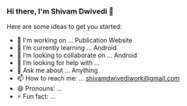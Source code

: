 ### Hi there, I'm Shivam Dwivedi 👋



Here are some ideas to get you started:

- 🔭 I'm working on ... Publication Website
- 🌱 I’m currently learning ... Android
- 👯 I’m looking to collaborate on ... Android
- 🤔 I’m looking for help with ... 
- 💬 Ask me about ... Anything
- 📫 How to reach me: ... shivamdwivediwork@gmail.com
- 😄 Pronouns: ... 
- ⚡ Fun fact: ...
